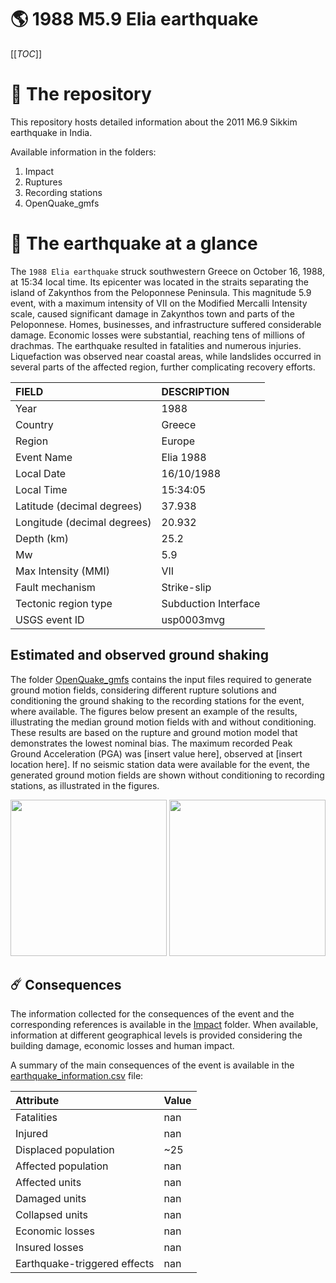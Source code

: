 # 🌎 1988 M5.9 Elia earthquake
[[_TOC_]]

# 📂 The repository

This repository hosts detailed information about the 2011 M6.9 Sikkim earthquake in India.

Available information in the folders:

1. Impact
2. Ruptures
3. Recording stations
4. OpenQuake_gmfs


# 🚀 The earthquake at a glance 

The `1988 Elia earthquake` struck southwestern Greece on October 16, 1988, at 15:34 local time. Its epicenter was located in the straits separating the island of Zakynthos from the Peloponnese Peninsula. This magnitude 5.9 event, with a maximum intensity of VII on the Modified Mercalli Intensity scale, caused significant damage in Zakynthos town and parts of the Peloponnese. Homes, businesses, and infrastructure suffered considerable damage. Economic losses were substantial, reaching tens of millions of drachmas. The earthquake resulted in fatalities and numerous injuries. Liquefaction was observed near coastal areas, while landslides occurred in several parts of the affected region, further complicating recovery efforts.

| FIELD | DESCRIPTION |
|:-------|:-------------|
| Year | 1988 |
| Country | Greece |
| Region | Europe |
| Event Name | Elia 1988 |
| Local Date | 16/10/1988 |
| Local Time | 15:34:05 |
| Latitude (decimal degrees) | 37.938 |
| Longitude (decimal degrees) | 20.932 |
| Depth (km) | 25.2 |
| Mw | 5.9 |
| Max Intensity (MMI) | VII |
| Fault mechanism | Strike-slip |
| Tectonic region type | Subduction Interface |
| USGS event ID | usp0003mvg |

## Estimated and observed ground shaking

The folder [OpenQuake_gmfs](./OpenQuake_gmfs/) contains the input files required to generate ground motion fields, considering different rupture solutions and conditioning the ground shaking to the recording stations for the event, where available. The figures below present an example of the results, illustrating the median ground motion fields with and without conditioning. These results are based on the rupture and ground motion model that demonstrates the lowest nominal bias. The maximum recorded Peak Ground Acceleration (PGA) was [insert value here], observed at [insert location here]. If no seismic station data were available for the event, the generated ground motion fields are shown without conditioning to recording stations, as illustrated in the figures.

<img src="./OpenQuake_gmfs/median_gmf_stations_none.png" height="250">
<img src="./OpenQuake_gmfs/median_gmf_stations_seismic.png" height="250">

## ☄️ Consequences

The information collected for the consequences of the event and the corresponding references is available in the [Impact](./Impact) folder. When available, information at different geographical levels is provided considering the building damage, economic losses and human impact.

A summary of the main consequences of the event is available in the [earthquake_information.csv](./earthquake_information.csv) file:

| Attribute | Value |
|:-------|:-------------|
| Fatalities | nan |
| Injured | nan |
| Displaced population | ~25 |
| Affected population | nan |
| Affected units | nan |
| Damaged units | nan |
| Collapsed units | nan |
| Economic losses | nan |
| Insured losses | nan |
| Earthquake-triggered effects | nan |